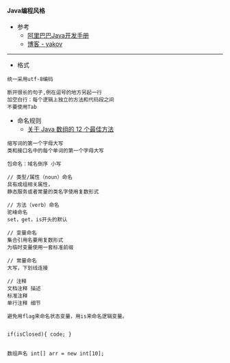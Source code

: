 ####  **Java编程风格**
* 参考
	* [阿里巴巴Java开发手册](https://yq.aliyun.com/articles/69327?utm_campaign=javac&utm_medium=images&utm_source=renyimen&utm_content=m_10068)
    * [博客 - yakov](http://www.cnblogs.com/yakov/archive/2011/12/19/the_elements_of_java_style.html)

------------

* 格式

```
统一采用utf-8编码

断开很长的句子,例在逗号的地方另起一行
加空白行：每个逻辑上独立的方法和代码段之间
不要使用Tab
```

+ 命名规则
	* [关于 Java 数组的 12 个最佳方法](http://www.iteye.com/news/28296)
	
```
缩写词的第一个字母大写
类和接口名中的每个单词的第一个字母大写

包命名：域名倒序 小写

// 类型/属性（noun）命名
具有成组相关属性，
静态服务或者常量的类名字使用复数形式
  
// 方法（verb）命名
驼峰命名
set，get，is开头的默认

// 变量命名
集合引用名要用复数形式
为临时变量使用一套标准前缀

// 常量命名
大写，下划线连接

// 注释
文档注释 描述
标准注释 
单行注释 细节

避免用flag来命名状态变量，用is来命名逻辑变量。


if(isClosed){ code; }

        
数组声名 int[] arr = new int[10];        
```


    

